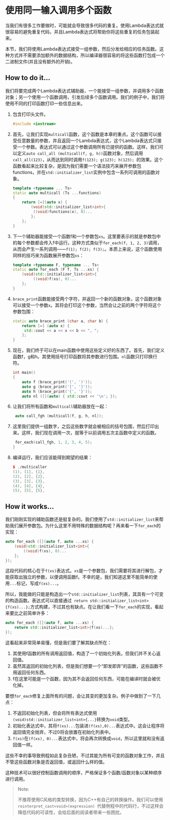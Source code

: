 # 使用同一输入调用多个函数

当我们有很多工作要做时，可能就会导致很多代码的重复。使用Lambda表达式就很容易的避免重复代码，并且Lambda表达式将帮助你将这些重复的任务包装起来。

本节，我们将使用Lambda表达式接受一组参数，然后分发给相应的任务函数。这种方式并不需要添加额外的数据结构，所以编译器很容易的将这些函数打包成一个二进制文件(并且没有额外的开销)。

## How to do it...

我们将要完成两个Lambda表达式辅助器，一个能接受一组参数，并调用多个函数对象；另一个使用一个函数调用，引发后续多个函数调用。我们的例子中，我们将使用不同的打印函数打印一些信息出来。

1. 包含打印头文件。

   ```c++
   #include <iostream>
   ```

2. 首先，让我们实现`multicall`函数，这个函数是本章的重点。这个函数可以接受任意数量的参数，并且返回一个Lambda表达式，这个Lambda表达式只接受一个参数。表达式可以通过这个参数调用所有已提供的函数。这样，我们可以定义`auto call_all (multicall(f, g, h))`函数对象，然后调用`call_all(123)`，从而达到同时调用`f(123); g(123); h(123); `的效果。这个函数看起来比较复杂，是因为我们需要一个语法技巧来展开参数包functions，并在`std::initializer_list`实例中包含一系列可调用的函数对象。

   ```c++
   template <typename ... Ts>
   static auto multicall (Ts ...functions)
   {
       return [=](auto x) {
           (void)std::initializer_list<int>{
           	((void)functions(x), 0)...
           };
       };
   }
   ```

3. 下一个辅助器能接受一个函数f和一个参数包`xs`。这里要表示的就是参数包中的每个参数都会传入f中运行。这种方式类似于`for_each(f, 1, 2, 3)`调用，从而会产生一系列调用——` f(1); f(2); f(3); `。本质上来说，这个函数使用同样的技巧来为函数展开参数包`xs`：

   ```c++
   template <typename F, typename ... Ts>
   static auto for_each (F f, Ts ...xs) {
       (void)std::initializer_list<int>{
      		((void)f(xs), 0)...
       };
   }
   ```

4. `brace_print`函数能接受两个字符，并返回一个新的函数对象，这个函数对象可以接受一个参数`x`。其将会打印这个参数，当然会让之前的两个字符将这个参数包围：

   ```c++
   static auto brace_print (char a, char b) {
       return [=] (auto x) {
       	std::cout << a << x << b << ", ";
       };
   }
   ```

5. 现在，我们终于可以在main函数中使用这些定义好的东西了。首先，我们定义函数f，g和h。其使用括号打印函数将其参数进行包围。`nl`函数只打印换行符。

   ```c++
   int main()
   {
       auto f (brace_print('(', ')'));
       auto g (brace_print('[', ']'));
       auto h (brace_print('{', '}'));
       auto nl ([](auto) { std::cout << '\n'; });		
   ```

6. 让我们将所有函数和`multicall`辅助器放在一起：

   ```c++
   	auto call_fgh (multicall(f, g, h, nl)); 
   ```

7. 这里我们提供一组数字，之后这些数字就会被相应的括号包围，然后打印出来。这样，我们现在调用一次，就等于以前调用五次主函数中定义的函数。

   ```c++
   	for_each(call_fgh, 1, 2, 3, 4, 5);
   }
   ```

8. 编译运行，我们应该能得到期望的结果：

   ```c++
   $ ./multicaller
   (1), [1], {1},
   (2), [2], {2},
   (3), [3], {3},
   (4), [4], {4},
   (5), [5], {5},
   ```

## How it works...

我们刚刚实现的辅助函数还是挺复杂的。我们使用了`std::initializer_list`来帮助我们展开参数包。为什么这里不用特殊的数据结构呢？再来看一下`for_each`的实现：

```c++
auto for_each ([](auto f, auto ...xs) {
    (void)std::initializer_list<int>{
    	((void)f(xs), 0)...
    };
});
```

这段代码的核心在于`f(xs)`表达式。`xs`是一个参数包，我们需要将其进行解包，才能获取出独立的参数，以便调用函数f。不幸的是，我们知道这里不能简单的使用`...`标记，写成`f(xs)...`。

所以，我能做的只能是构造出一个`std::initializer_list`列表，其具有一个可变的构造函数。表达式可以直接通过` return std::initializer_list<int>{f(xs)...};`方式构建，不过其也有缺点。在让我们看一下`for_each`的实现，看起来要比之前简单许多：

```c++
auto for_each ([](auto f, auto ...xs) {
	return std::initializer_list<int>{f(xs)...};
});
```

这看起来非常简单易懂，但是我们要了解其缺点所在：

1. 其使用f函数的所有调用返回值，构造了一个初始化列表。但我们并不关心返回值。
2. 虽然其返回的初始化列表，但是我们想要一个“即发即弃”的函数，这些函数不用返回任何东西。
3. f在这里可能是一个函数，因为其不会返回任何东西，可能在编译时就会被优化掉。

要想`for_each`修复上面所有的问题，会让其变的更加复杂。例子中做到了一下几点：

1. 不返回初始化列表，但会将所有表达式使用` (void)std::initializer_list<int>{...} `转换为`void`类型。
2. 初始化表达式中，其将`f(xs)...`包装进`(f(xs),0)...`表达式中。这会让程序将返回值完全抛弃，不过0将会放置在初始化列表中。
3. `f(xs)`在`(f(xs), 0)...`表达式中，将会再次转换成`void`，所以这里就和没有返回值一样。

这些不幸的事导致例程如此复杂丑陋，不过其能为所有可变的函数对象工作，并且不管这些函数对象是否返回值，或返回什么样的值。

这种技术可以很好控制函数调用的顺序，严格保证多个函数/函数对象以某种顺序进行调用。

> Note:
>
> 不推荐使用C风格的类型转换，因为C++有自己的转换操作。我们可以使用`reinterpret_cast<void>(expression) `代替例程中的代码行，不过这样会降低代码的可读性，会给后面的阅读者带来一些困扰。

